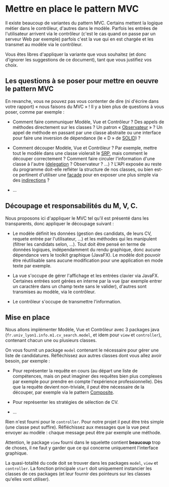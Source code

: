 # Mettre en place le pattern MVC

Il existe beaucoup de variantes du pattern MVC. 
Certains mettent la logique métier dans le contrôleur, d'autres dans le modèle. 
Parfois les entrées de l'utilisateur arrivent via le contrôleur (c'est
le cas quand on passe par un serveur Web par exemple) parfois c'est la
vue qui en est chargée et les transmet au modèle via le contrôleur.

Vous êtes libres d'appliquer la variante que vous souhaitez (et donc
d'ignorer les suggestions de ce document), tant que vous justifiez vos
choix.

## Les questions à se poser pour mettre en oeuvre le pattern MVC

En revanche, vous ne pouvez  pas vous contenter de dire (ni d'écrire dans votre rapport) « nous faisons du MVC » ! 
Il y a bien plus de questions à vous poser, comme par exemple :

* Comment faire communiquer Modèle, Vue et Contrôleur ? Des appels de
  méthodes directement sur les classes ? Un patron
  « [Observateur](https://en.wikipedia.org/wiki/Observer_pattern) » ?
  Un appel de méthode en passant par une classe abstraite ou une
  interface pour faire une inversion de dépendance (le « D » de
  [SOLID](https://en.wikipedia.org/wiki/SOLID)) ?
  
* Comment découper Modèle, Vue et Contrôleur ? Par exemple, mettre
  tout le modèle dans une classe violerait le
  [SRP](https://en.wikipedia.org/wiki/Single_responsibility_principle),
  mais comment le découper correctement ? Comment faire circuler
  l'information d'une classe à l'autre
  ([delegation](https://en.wikipedia.org/wiki/Delegation_pattern) ?
  Observateur ? ...) ? L'API exposée au reste du programme doit-elle
  refléter la structure de nos classes, ou bien est-ce pertinent
  d'utiliser une
  [facade](https://en.wikipedia.org/wiki/Facade_pattern) pour en
  exposer une plus simple via des
  [indirections](https://en.wikipedia.org/wiki/GRASP_(object-oriented_design)#Indirection) ?
  
* ...

## Découpage et responsabilités du M, V, C.

Nous proposons ici d'appliquer le MVC tel qu'il est présenté dans les
transparents, donc appliquer le découpage suivant :

* Le modèle définit les données (gestion des candidats, de leurs CV, requete entrée par l'utilisateur, ...) et les méthodes qui les
  manipulent (filtrer les candidats selon, ...). Tout doit être pensé en terme de données
  logiques, indépendamment du rendu graphique, donc aucune dépendance
  vers le toolkit graphique (JavaFX). Le modèle doit pouvoir être
  réutilisable sans aucune modification pour une application en mode
  texte par exemple.

  <!-- - Aucune référence à un nombre de pixels. Un poney peut par exemple -->
  <!--   être défini par sa rangée (`int`) et par sa progression dans un -->
  <!--   tour (`double` compris entre `0.0` et `1.0`). -->
  <!-- - Aucune référence à des noms de touches au clavier. Par exemple, le -->
  <!--   modèle doit recevoir l'information « l'utilisateur a demandé à -->
  <!--   passer le Poney numéro 2 en mode boost », mais pas « l'utilisateur -->
  <!--   a appuyé sur la touche ... » (qui est du domaine de la vue). -->

* La vue s'occupe de gérer l'affichage et les entrées clavier via
  JavaFX. Certaines entrées sont gérées en interne par la vue (par
  exemple entrer un caractère dans un champ texte sans le valider),
  d'autres sont transmises au modèle, via le contrôleur.

* Le contrôleur s'occupe de transmettre l'information.

## Mise en place

Nous allons implémenter Modèle, Vue et Contrôleur avec 3 packages
java (`fr.univ_lyon1.info.m1.cv_search.model`, et idem pour `view`
et `controller`), contenant chacun une ou plusieurs classes.

On vous fournit un package `model` contenant le nécessaire pour gérer
une liste de candidatures. Réfléchissez aux autres classes dont vous
allez avoir besoin, par exemple :

* Pour représenter la requête en cours (au départ une liste de
  compétences, mais on peut imaginer des requêtes bien plus complexes
  par exemple pour prendre en compte l'expérience professionnelle).
  Dès que la requête devient non-triviale, il peut être nécessaire de
  la découper, par exemple via le pattern
  [Composite](https://en.wikipedia.org/wiki/Composite_pattern).

* Pour représenter les stratégies de sélection de CV.

* ...

Rien n'est fourni pour le `controller`. Pour notre projet il peut être
très simple (une classe peut suffire). Réfléchissez aux messages que
la vue peut envoyer au modèle : chaque message peut être par exemple
une méthode.

Attention, le package `view` fourni dans le squelette contient
**beaucoup** trop de choses, il ne faut y garder que ce qui concerne
uniquement l'interface graphique.

La quasi-totalité du code doit se trouver dans les packages `model`,
`view` et `controller`. La fonction principale `start` doit uniquement
instancier les classes de ces packages (et leur fournir des pointeurs
sur les classes qu'elles vont utiliser).

